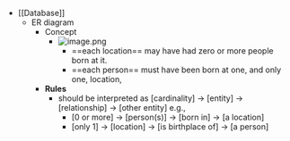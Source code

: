 - [[Database]]
	- ER diagram
		- Concept
			- ![image.png](../assets/image_1734415002579_0.png)
				- ==each location==  may have had zero or more people born at it.
				- ==each person== must have been born at one, and only one, location,
		- **Rules**
			- should be interpreted as [cardinality] -> [entity] -> [relationship] -> [other entity] e.g.,
				- [0 or more] -> [person(s)] -> [born in] -> [a location]
				- [only 1] -> [location] -> [is birthplace of] -> [a person]